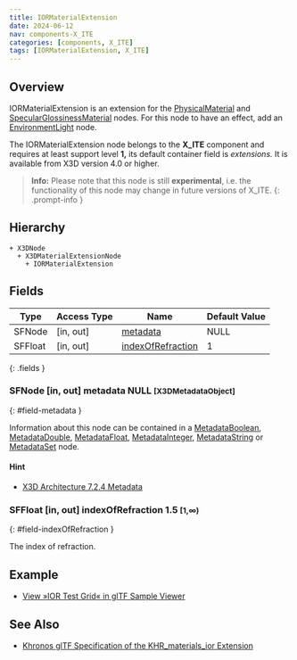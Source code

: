 ```yaml
---
title: IORMaterialExtension
date: 2024-06-12
nav: components-X_ITE
categories: [components, X_ITE]
tags: [IORMaterialExtension, X_ITE]
---
```

<style>
.post h3 {
   word-spacing: 0.2em;
}
</style>

## Overview

IORMaterialExtension is an extension for the [PhysicalMaterial](../../shape/physicalmaterial/) and [SpecularGlossinessMaterial](../specularglossinessmaterial/) nodes. For this node to have an effect, add an [EnvironmentLight](../../lighting/environmentlight) node.

The IORMaterialExtension node belongs to the **X_ITE** component and requires at least support level **1,** its default container field is *extensions.* It is available from X3D version 4.0 or higher.

>**Info:** Please note that this node is still **experimental**, i.e. the functionality of this node may change in future versions of X_ITE.
{: .prompt-info }

## Hierarchy

```
+ X3DNode
  + X3DMaterialExtensionNode
    + IORMaterialExtension
```

## Fields

| Type | Access Type | Name | Default Value |
| ---- | ----------- | ---- | ------------- |
| SFNode | [in, out] | [metadata](#field-metadata) | NULL  |
| SFFloat | [in, out] | [indexOfRefraction](#field-indexOfRefraction) | 1 |
{: .fields }

### SFNode [in, out] **metadata** NULL <small>[X3DMetadataObject]</small>
{: #field-metadata }

Information about this node can be contained in a [MetadataBoolean](/x_ite/components/core/metadataboolean/), [MetadataDouble](/x_ite/components/core/metadatadouble/), [MetadataFloat](/x_ite/components/core/metadatafloat/), [MetadataInteger](/x_ite/components/core/metadatainteger/), [MetadataString](/x_ite/components/core/metadatastring/) or [MetadataSet](/x_ite/components/core/metadataset/) node.

#### Hint

- [X3D Architecture 7.2.4 Metadata](https://www.web3d.org/specifications/X3Dv4/ISO-IEC19775-1v4-IS/Part01/components/core.html#Metadata)

### SFFloat [in, out] **indexOfRefraction** 1.5 <small>[1,∞)</small>
{: #field-indexOfRefraction }

The index of refraction.

## Example

- [View »IOR Test Grid« in glTF Sample Viewer](/x_ite/laboratory/gltf-sample-viewer/?url=IORTestGrid)

## See Also

- [Khronos glTF Specification of the KHR_materials_ior Extension](https://github.com/KhronosGroup/glTF/tree/main/extensions/2.0/Khronos/KHR_materials_ior)
